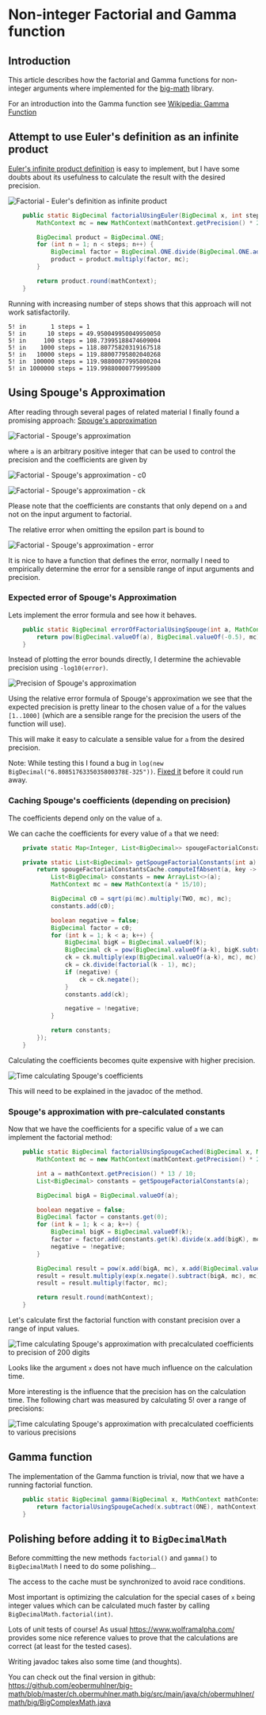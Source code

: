 # Non-integer Factorial and Gamma function

## Introduction

This article describes how the factorial and Gamma functions for non-integer arguments where implemented for the 
[big-math](https://github.com/eobermuhlner/big-math)
library.

For an introduction into the Gamma function see 
[Wikipedia: Gamma Function](https://en.wikipedia.org/wiki/Gamma_function)

## Attempt to use Euler's definition as an infinite product


[Euler's infinite product definition](https://en.wikipedia.org/wiki/Gamma_function#Euler's_definition_as_an_infinite_product)
is easy to implement,
but I have some doubts about its usefulness to calculate the result with the desired precision. 

![Factorial - Euler's definition as infinite product](http://mathurl.com/ycpugx97.png)

```java
	public static BigDecimal factorialUsingEuler(BigDecimal x, int steps, MathContext mathContext) {
		MathContext mc = new MathContext(mathContext.getPrecision() * 2, mathContext.getRoundingMode());

		BigDecimal product = BigDecimal.ONE;
		for (int n = 1; n < steps; n++) {
			BigDecimal factor = BigDecimal.ONE.divide(BigDecimal.ONE.add(x.divide(BigDecimal.valueOf(n), mc), mc), mc).multiply(pow(BigDecimal.ONE.add(BigDecimal.ONE.divide(BigDecimal.valueOf(n), mc), mc), x, mc), mc);
			product = product.multiply(factor, mc);
		}

		return product.round(mathContext);
	}
```

Running with increasing number of steps shows that this approach will not work satisfactorily.

```
5! in       1 steps = 1
5! in      10 steps = 49.950049950049950050
5! in     100 steps = 108.73995188474609004
5! in    1000 steps = 118.80775820319167518
5! in   10000 steps = 119.88007795802040268
5! in  100000 steps = 119.98800077995800204
5! in 1000000 steps = 119.99880000779995800
```


## Using Spouge's Approximation

After reading through several pages of related material I finally found a promising approach:
[Spouge's approximation](https://en.wikipedia.org/wiki/Spouge%27s_approximation)

![Factorial - Spouge's approximation](http://mathurl.com/yath3d2p.png)

where `a` is an arbitrary positive integer that can be used to control the precision and the coefficients are given by

![Factorial - Spouge's approximation - c0](http://mathurl.com/ybd4oev2.png)

![Factorial - Spouge's approximation - ck](http://mathurl.com/y7c3or6k.png)

Please note that the coefficients are constants that only depend on `a` and not on the input argument to factorial.

The relative error when omitting the epsilon part is bound to

![Factorial - Spouge's approximation - error](http://mathurl.com/ybsk79h7.png)

It is nice to have a function that defines the error,
normally I need to empirically determine the error for a sensible range of input arguments and precision.  


### Expected error of Spouge's Approximation

Lets implement the error formula and see how it behaves.

```java
	public static BigDecimal errorOfFactorialUsingSpouge(int a, MathContext mc) {
		return pow(BigDecimal.valueOf(a), BigDecimal.valueOf(-0.5), mc).multiply(pow(TWO.multiply(pi(mc), mc), BigDecimal.valueOf(-a-0.5), mc), mc);
	}
```

Instead of plotting the error bounds directly, I determine the achievable precision using `-log10(error)`.

![Precision of Spouge's approximation](factorial_spouge_precision.png)

Using the relative error formula of Spouge's approximation we see that the expected precision
is pretty linear to the chosen value of `a` for the values `[1..1000]`
(which are a sensible range for the precision the users of the function will use).

This will make it easy to calculate a sensible value for `a` from the desired precision.

Note: While testing this I found a bug in 
`log(new BigDecimal("6.8085176335035800378E-325"))`.
[Fixed it](https://github.com/eobermuhlner/big-math/issues/13) before it could run away.


### Caching Spouge's coefficients (depending on precision)

The coefficients depend only on the value of `a`.
  
We can cache the coefficients for every value of `a` that we need:
 
```java
	private static Map<Integer, List<BigDecimal>> spougeFactorialConstantsCache = new HashMap<>();

	private static List<BigDecimal> getSpougeFactorialConstants(int a) {
		return spougeFactorialConstantsCache.computeIfAbsent(a, key -> {
			List<BigDecimal> constants = new ArrayList<>(a);
			MathContext mc = new MathContext(a * 15/10);

			BigDecimal c0 = sqrt(pi(mc).multiply(TWO, mc), mc);
			constants.add(c0);

			boolean negative = false;
			BigDecimal factor = c0;
			for (int k = 1; k < a; k++) {
				BigDecimal bigK = BigDecimal.valueOf(k);
				BigDecimal ck = pow(BigDecimal.valueOf(a-k), bigK.subtract(BigDecimal.valueOf(0.5), mc), mc);
				ck = ck.multiply(exp(BigDecimal.valueOf(a-k), mc), mc);
				ck = ck.divide(factorial(k - 1), mc);
				if (negative) {
					ck = ck.negate();
				}
				constants.add(ck);

				negative = !negative;
			}

			return constants;
		});
	}
```

Calculating the coefficients becomes quite expensive with higher precision.

![Time calculating Spouge's coefficients](factorial_calculating_spouge_constants.png)

This will need to be explained in the javadoc of the method.

### Spouge's approximation with pre-calculated constants

Now that we have the coefficients for a specific value of `a` we can implement the factorial method:
 
```java
	public static BigDecimal factorialUsingSpougeCached(BigDecimal x, MathContext mathContext) {
		MathContext mc = new MathContext(mathContext.getPrecision() * 2, mathContext.getRoundingMode());

		int a = mathContext.getPrecision() * 13 / 10;
		List<BigDecimal> constants = getSpougeFactorialConstants(a);

		BigDecimal bigA = BigDecimal.valueOf(a);

		boolean negative = false;
		BigDecimal factor = constants.get(0);
		for (int k = 1; k < a; k++) {
			BigDecimal bigK = BigDecimal.valueOf(k);
			factor = factor.add(constants.get(k).divide(x.add(bigK), mc), mc);
			negative = !negative;
		}

		BigDecimal result = pow(x.add(bigA, mc), x.add(BigDecimal.valueOf(0.5), mc), mc);
		result = result.multiply(exp(x.negate().subtract(bigA, mc), mc), mc);
		result = result.multiply(factor, mc);

		return result.round(mathContext);
	}
```

Let's calculate first the factorial function with constant precision over a range of input values.

![Time calculating Spouge's approximation with precalculated coefficients to precision of 200 digits](factorial_spouge_prec200.png)

Looks like the argument `x` does not have much influence on the calculation time.

More interesting is the influence that the precision has on the calculation time. The following chart was measured by calculating 5! over a range of precisions:

![Time calculating Spouge's approximation with precalculated coefficients to various precisions](factorial_spouge_cached_precisions.png)


## Gamma function

The implementation of the Gamma function is trivial, now that we have a running factorial function.

```java
	public static BigDecimal gamma(BigDecimal x, MathContext mathContext) {
		return factorialUsingSpougeCached(x.subtract(ONE), mathContext);
	}
```


## Polishing before adding it to `BigDecimalMath`

Before committing the new methods `factorial()` and `gamma()` to `BigDecimalMath` I need to do some polishing...

The access to the cache must be synchronized to avoid race conditions.

Most important is optimizing the calculation for the special cases of `x` being integer values which can be calculated
much faster by calling `BigDecimalMath.factorial(int)`.

Lots of unit tests of course!
As usual https://www.wolframalpha.com/ provides some nice reference values to prove that the calculations are correct
(at least for the tested cases).

Writing javadoc takes also some time (and thoughts).

You can check out the final version in github:
https://github.com/eobermuhlner/big-math/blob/master/ch.obermuhlner.math.big/src/main/java/ch/obermuhlner/math/big/BigComplexMath.java


